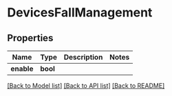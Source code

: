 # DevicesFallManagement

## Properties
Name | Type | Description | Notes
------------ | ------------- | ------------- | -------------
**enable** | **bool** |  | 

[[Back to Model list]](../README.md#documentation-for-models) [[Back to API list]](../README.md#documentation-for-api-endpoints) [[Back to README]](../README.md)


